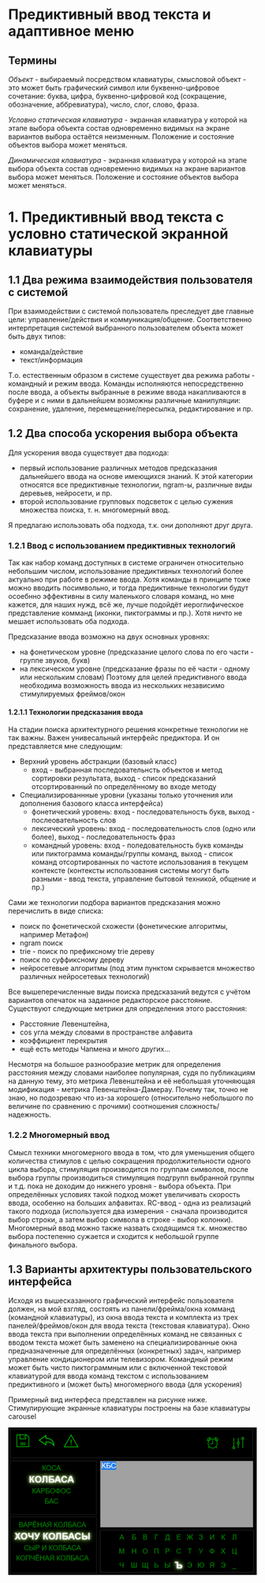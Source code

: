 # Предиктивный ввод текста и адаптивное меню
## Термины
*Объект* - выбираемый посредством клавиатуры, смысловой объект - это может быть графический символ или буквенно-цифровое 
сочетание: буква, цифра, буквенно-цифровой код (сокращение, обозначение, аббревиатура), число, слог, слово, фраза.

*Условно статическая клавиатура* - экранная клавиатура у которой на этапе выбора объекта состав одновременно
видимых на экране вариантов выбора остаётся неизменным. Положение и состояние объектов выбора может меняться.

*Динамическая клавиатура* - экранная клавиатура у которой на этапе выбора объекта состав одновременно
видимых на экране вариантов выбора может меняться. Положение и состояние объектов выбора может меняться.

# 1. Предиктивный ввод текста с условно статической экранной клавиатуры

## 1.1 Два режима взаимодействия пользователя с системой
При взаимодействии с системой пользователь преследует две главные цели: управление/действия и коммуникация/общение.
Соответственно интерпретация системой выбранного пользователем объекта может быть двух типов:
- команда/действие
- текст/информация

Т.о. естественным образом в системе существует два режима работы - командный и режим ввода.
Команды исполняются непосредственно после ввода, а объекты выбранные в режиме ввода накапливаются в буфере
и с ними в дальнейшем возможны различные манипуляции: сохранение, удаление, перемещение/пересылка, редактирование и пр.

## 1.2 Два способа ускорeния выбора объекта
Для ускорения ввода существует два подхода: 
- первый использование различных методов предсказания дальнейшего ввода на основе имеющихся знаний. 
К этой категории относятся все предиктивные технологии, ngram-ы, различные виды деревьев, нейросети, и пр.
- второй использование групповых подсветок с целью сужения множества поиска, т. н. многомерный ввод.

Я предлагаю использовать оба подхода, т.к. они дополняют друг друга.

### 1.2.1 Ввод с использованием предиктивных технологий
Так как набор команд доступных в системе ограничен относительно небольшим числом, использование предиктивных
технологий более актуально при работе в режиме ввода. Хотя команды в принципе тоже можно вводить посимвольно, и
тогда предиктивные технологии будут осоебнно эффективны в силу маленького словаря команд, но
мне кажется, для наших нужд, всё же, лучше подойдёт иероглифическое представление комманд (иконки, пиктограммы и пр.).
Хотя ничто не мешает использовать оба подхода.

Предсказание ввода возможно на двух основных уровнях:
- на фонетическом уровне (предсказание целого слова по его части - группе звуков, букв)
- на лексическом уровне (предсказание фразы по её части - одному или нескольким словам)
Поэтому для целей предиктивного ввода необходима возможность ввода из нескольких независимо
стимулируемых фреймов/окон

#### 1.2.1.1 Технологии предсказания ввода
На стадии поиска архитектурного решения конкретные технологии не так важны. Важен унивесальный интерфейс предиктора. 
И он представляется мне следующим:
- Верхний уровень абстракции (базовый класс)
  - вход - выбранная последовательнсть объектов и метод сортировки результата, выход - список предсказаний 
  отсортированный по определённому во входе методу
- Специализированнные уровни (указаны только уточнения или дополнения базового класса интерфейса)
  - фонетический уровень: вход - последовательность букв, выход - послеовательность слов
  - лексический уровень: вход - последовательность слов (одно или более), выход - последовательность фраз 
  - командный уровень: вход - поледовательность букв команды или пиктограмма команды/группы команд, выход - список 
  команд отсортированных по частоте использования в текущем контексте (контексты использования системы могут 
  быть разными - ввод текста, управление бытовой техникой, общение и пр.)

Сами же технологии подбора вариантов предсказания можно перечислить в виде списка:
- поиск по фонетической схожести (фонетические алгоритмы, например Метафон)
- ngram поиск 
- trie - поиск по префиксному trie дереву
- поиск по суффиксному дереву
- нейросетевые алгоритмы (под этим пунктом скрывается множество различных нейросетевых технологий)

Все вышеперечисленные виды поиска предсказаний ведутся с учётом вариантов опечаток на заданное редакторское расстояние. 
Существуют следующие метрики для определения этого расстояния: 
- Расстояние Левенштейна,
- cos угла между словами в пространстве алфавита
- коэффициент перекрытия
- ещё есть методы Чапмена и много других...

Несмотря на большое разнообразие метрик для определения расстояния между словами наиболее популярная, судя по 
публикациям на данную тему, это метрика Левенштейна и её небольшая уточняющая модификация - метрика Левенштейна-Дамерау.
Почему так, точно не знаю, но подозреваю что из-за хорошего (относительно небольшого по величине по сравнению с прочими)
соотношения сложность/надежность.
 
### 1.2.2 Многомерный ввод
Смысл техники многомерного ввода в том, что для уменьшения общего количества стимулов с целью сокращения продолжительности
одного цикла выбора, стимуляция производится по группам символов, после выбора группы производиться стимуляция подгрупп
выбранной группы и т.д. пока не доходим до нижнего уровня - выбора объекта. При определённых условиях такой подход может
увеличивать скорость ввода, особенно на больших алфавитах. RC-ввод - одна из реализаций такого подхода (используется два
измерения - сначала производится выбор строки, а затем выбор символа в строке - выбор колонки). Многомерный ввод можно также 
назвать сходящимся т.к. множество выбора постепенно сужается и сходится к небольшой группе финального выбора.

## 1.3 Варианты архитектуры пользовательского интерфейса
Исходя из вышесказанного графический интерфейс пользователя должен, на мой взгляд, состоять из панели/фрейма/окна комманд 
(командной клавиатуры), из окна ввода текста и комплекта из трех панелей/фреймов/окон для ввода текста (текстовая клавиатура).
Окно ввода текста при выполнении определённых команд не связанных с вводом текста может быть заменено на специализированные
окна предназначенные для определённых (конкретных) задач, например управление кондиционером или телевизором. Командный режим
может быть чисто пиктограммным или с включенной текстовой клавиатурой для ввода команд текстом с использованием 
предиктивного и (может быть) многомерного ввода (для ускорения)

Примерный вид интерфеса представлен на рисунке ниже. Стимулирующие экранные клавиатуры построены на базе клавиатуры carousel

![asdf](./drawing1.png)

